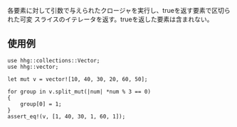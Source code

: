 各要素に対して引数で与えられたクロージャを実行し、trueを返す要素で区切られた可変
スライスのイテレータを返す。trueを返した要素は含まれない。

## 使用例

```
use hhg::collections::Vector;
use hhg::vector;

let mut v = vector![10, 40, 30, 20, 60, 50];

for group in v.split_mut(|num| *num % 3 == 0)
{
    group[0] = 1;
}
assert_eq!(v, [1, 40, 30, 1, 60, 1]);
```
